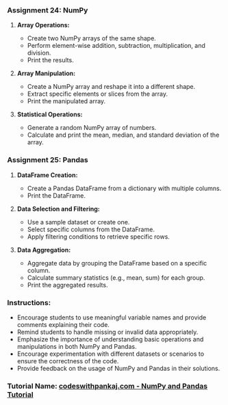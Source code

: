 ### Assignment 24: NumPy

1. **Array Operations:**
   - Create two NumPy arrays of the same shape.
   - Perform element-wise addition, subtraction, multiplication, and division.
   - Print the results.

2. **Array Manipulation:**
   - Create a NumPy array and reshape it into a different shape.
   - Extract specific elements or slices from the array.
   - Print the manipulated array.

3. **Statistical Operations:**
   - Generate a random NumPy array of numbers.
   - Calculate and print the mean, median, and standard deviation of the array.

### Assignment 25: Pandas

1. **DataFrame Creation:**
   - Create a Pandas DataFrame from a dictionary with multiple columns.
   - Print the DataFrame.

2. **Data Selection and Filtering:**
   - Use a sample dataset or create one.
   - Select specific columns from the DataFrame.
   - Apply filtering conditions to retrieve specific rows.

3. **Data Aggregation:**
   - Aggregate data by grouping the DataFrame based on a specific column.
   - Calculate summary statistics (e.g., mean, sum) for each group.
   - Print the aggregated results.

### Instructions:

- Encourage students to use meaningful variable names and provide comments explaining their code.
- Remind students to handle missing or invalid data appropriately.
- Emphasize the importance of understanding basic operations and manipulations in both NumPy and Pandas.
- Encourage experimentation with different datasets or scenarios to ensure the correctness of the code.
- Provide feedback on the usage of NumPy and Pandas in their solutions.

### Tutorial Name: [codeswithpankaj.com - NumPy and Pandas Tutorial](https://www.codeswithpankaj.com/)